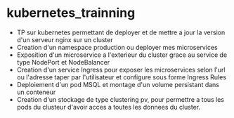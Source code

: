 # kubernetes_trainning
 - TP sur kubernetes permettant de deployer  et de mettre a jour la version d'un serveur nginx sur un cluster 
 - Creation d'un namespace production ou deployer mes microservices
 - Exposition d'un microservice a l'exterieur du cluster grace au service de type NodePort et NodeBalancer
 - Creation d'un service Ingress pour exposer les microservices selon l'url ou l'adresse taper par l'utilisateur et configure sous forme Ingress Rules
 - Deploiement d'un pod MSQL et montage d'un volume persistant dans un conteneur
 - Creation d'un stockage de type clustering pv, pour permettre a tous les pods du clusteur d'avoir acces a toutes les donnees du cluster.
 
